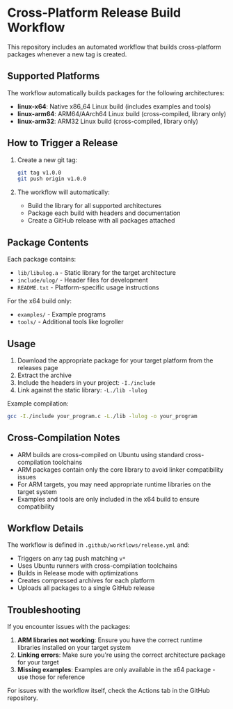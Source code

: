 # Cross-Platform Release Build Workflow

This repository includes an automated workflow that builds cross-platform packages whenever a new tag is created.

## Supported Platforms

The workflow automatically builds packages for the following architectures:

- **linux-x64**: Native x86_64 Linux build (includes examples and tools)
- **linux-arm64**: ARM64/AArch64 Linux build (cross-compiled, library only)
- **linux-arm32**: ARM32 Linux build (cross-compiled, library only)

## How to Trigger a Release

1. Create a new git tag:
   ```bash
   git tag v1.0.0
   git push origin v1.0.0
   ```

2. The workflow will automatically:
   - Build the library for all supported architectures
   - Package each build with headers and documentation
   - Create a GitHub release with all packages attached

## Package Contents

Each package contains:
- `lib/libulog.a` - Static library for the target architecture
- `include/ulog/` - Header files for development
- `README.txt` - Platform-specific usage instructions

For the x64 build only:
- `examples/` - Example programs
- `tools/` - Additional tools like logroller

## Usage

1. Download the appropriate package for your target platform from the releases page
2. Extract the archive
3. Include the headers in your project: `-I./include`
4. Link against the static library: `-L./lib -lulog`

Example compilation:
```bash
gcc -I./include your_program.c -L./lib -lulog -o your_program
```

## Cross-Compilation Notes

- ARM builds are cross-compiled on Ubuntu using standard cross-compilation toolchains
- ARM packages contain only the core library to avoid linker compatibility issues
- For ARM targets, you may need appropriate runtime libraries on the target system
- Examples and tools are only included in the x64 build to ensure compatibility

## Workflow Details

The workflow is defined in `.github/workflows/release.yml` and:
- Triggers on any tag push matching `v*`
- Uses Ubuntu runners with cross-compilation toolchains
- Builds in Release mode with optimizations
- Creates compressed archives for each platform
- Uploads all packages to a single GitHub release

## Troubleshooting

If you encounter issues with the packages:

1. **ARM libraries not working**: Ensure you have the correct runtime libraries installed on your target system
2. **Linking errors**: Make sure you're using the correct architecture package for your target
3. **Missing examples**: Examples are only available in the x64 package - use those for reference

For issues with the workflow itself, check the Actions tab in the GitHub repository.